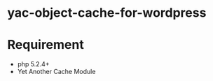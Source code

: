 yac-object-cache-for-wordpress
==========================


Requirement
==========================
* php 5.2.4+
* Yet Another Cache Module
